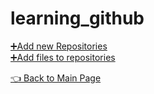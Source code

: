 # learning_github

[➕Add new Repositories](https://github.com/rahulsdas/learning_github/blob/main/Add%20new%20Repositories.md)  
[➕Add files to repositories](https://github.com/rahulsdas/learning_github/blob/main/Add%20files%20to%20repository.md)  
  
[👈 Back to Main Page](https://github.com/rahulsdas)
